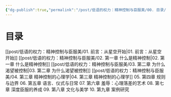```yaml
---
{"dg-publish":true,"permalink":"/post/低语的权力：精神控制与臣服美/00. 目录/","tags":["gardenEntry"]}
---
```


# 目录

[[post/低语的权力：精神控制与臣服美/01. 前言：从星空开始\|01. 前言：从星空开始]]
[[post/低语的权力：精神控制与臣服美/02. 第一章  什么是精神控制\|02. 第一章  什么是精神控制]]
[[post/低语的权力：精神控制与臣服美/03. 第二章  为什么渴望被控制\|03. 第二章  为什么渴望被控制]]
[[post/低语的权力：精神控制与臣服美/04. 第三章  精神控制的心理学\|04. 第三章  精神控制的心理学]]
05. 第四章  规则与边界
06. 第五章  语言、仪式与日常
07. 第六章  羞辱：心理落差的艺术
08. 第七章  深度臣服的养成
09. 第八章  文化与美学
10. 第九章  案例研究 
